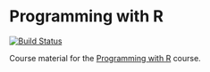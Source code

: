 <!-- README.md is generated from README.Rmd. Please edit that file -->
Programming with R
==================

[![Build Status](https://api.travis-ci.org/jr-packages/jrProgramming.png?branch=master)](https://travis-ci.org/jr-packages/jrProgramming.png)

Course material for the [Programming with R](https://www.jumpingrivers.com) course.
